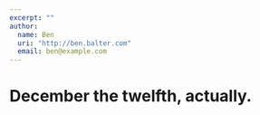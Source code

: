 ```yaml
---
excerpt: ""
author:
  name: Ben
  uri: "http://ben.balter.com"
  email: ben@example.com
---
```


# December the twelfth, actually.
